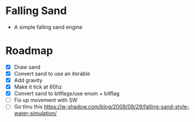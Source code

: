 # Falling Sand

- A simple falling sand engine

# Roadmap

- [x] Draw sand
- [x] Convert sand to use an iterable
- [x] Add gravity
- [x] Make it tick at 60hz
- [x] Convert sand to bitflags/use enum + bitflag
- [ ] Fix up movement with SW
- [ ] Go thru this https://w-shadow.com/blog/2009/09/29/falling-sand-style-water-simulation/
